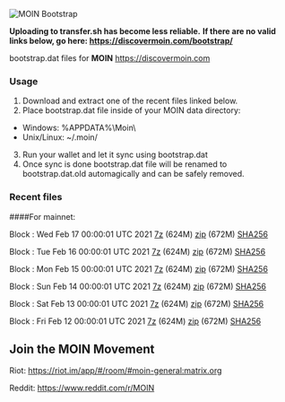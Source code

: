 ![MOIN Bootstrap](https://i.imgur.com/KjM1jMp.jpg)

**Uploading to transfer.sh has become less reliable.**
**If there are no valid links below, go here: https://discovermoin.com/bootstrap/**

bootstrap.dat files for **MOIN** https://discovermoin.com

### Usage

1. Download and extract one of the recent files linked below.
2. Place bootstrap.dat file inside of your MOIN data directory:
 - Windows: %APPDATA%\Moin\
 - Unix/Linux: ~/.moin/
3. Run your wallet and let it sync using bootstrap.dat
4. Once sync is done bootstrap.dat file will be renamed to bootstrap.dat.old automagically and can be safely removed.


### Recent files

####For mainnet:

Block : Wed Feb 17 00:00:01 UTC 2021 [7z]() (624M) [zip]() (672M) [SHA256]()

Block : Tue Feb 16 00:00:01 UTC 2021 [7z]() (624M) [zip]() (672M) [SHA256]()

Block : Mon Feb 15 00:00:01 UTC 2021 [7z]() (624M) [zip]() (672M) [SHA256]()

Block : Sun Feb 14 00:00:01 UTC 2021 [7z]() (624M) [zip]() (672M) [SHA256]()

Block : Sat Feb 13 00:00:01 UTC 2021 [7z]() (624M) [zip]() (672M) [SHA256]()

Block : Fri Feb 12 00:00:01 UTC 2021 [7z]() (624M) [zip]() (672M) [SHA256]()

## Join the MOIN Movement

Riot: https://riot.im/app/#/room/#moin-general:matrix.org

Reddit: https://www.reddit.com/r/MOIN
